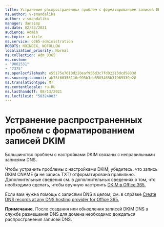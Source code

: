 ```yaml
---
title: Устранение распространенных проблем с форматированием записей DKIM
ms.author: v-smandalika
author: v-smandalika
manager: dansimp
ms.date: 02/23/2021
audience: Admin
ms.topic: article
ms.service: o365-administration
ROBOTS: NOINDEX, NOFOLLOW
localization_priority: Normal
ms.collection: Adm_O365
ms.custom:
- "9002531"
- "7375"
ms.openlocfilehash: e55175e7613d220eaf956d3c7fd02213dcd5803d
ms.sourcegitcommit: ab75f66355116e995b3cb5505465b31989339e28
ms.translationtype: MT
ms.contentlocale: ru-RU
ms.lasthandoff: 08/13/2021
ms.locfileid: "58324003"
---
```

# <a name="fix-common-problems-with-dkim-record-formatting"></a>Устранение распространенных проблем с форматированием записей DKIM

Большинство проблем с настройками DKIM связаны с неправильными записями DNS.

Чтобы устранить проблемы с настройками DKIM, убедитесь, что запись DKIM CNAME **(а** не запись TXT) отформатирована правильно. Дополнительные сведения см. в дополнительных сведениях о том, что необходимо сделать, чтобы вручную настроить [DKIM в Office 365.](https://docs.microsoft.com/microsoft-365/security/office-365-security/use-dkim-to-validate-outbound-email)

Если вам нужна помощь с записями DNS в целом, см. в справке [Create DNS records at any DNS hosting provider for Office 365.](https://docs.microsoft.com/microsoft-365/admin/get-help-with-domains/create-dns-records-at-any-dns-hosting-provider)

**Примечание.** После создания или обновления записей DKIM DNS в службе размещения DNS для домена необходимо дождаться распространения записей DNS.
